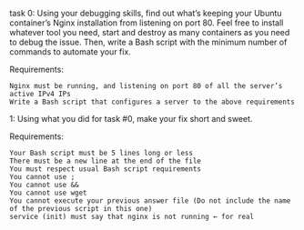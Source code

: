 task 0:
Using your debugging skills, find out what’s keeping your Ubuntu container’s Nginx installation from listening on port 80. Feel free to install whatever tool you need, start and destroy as many containers as you need to debug the issue. Then, write a Bash script with the minimum number of commands to automate your fix.

Requirements:

    Nginx must be running, and listening on port 80 of all the server’s active IPv4 IPs
    Write a Bash script that configures a server to the above requirements

1:
Using what you did for task #0, make your fix short and sweet.

Requirements:

    Your Bash script must be 5 lines long or less
    There must be a new line at the end of the file
    You must respect usual Bash script requirements
    You cannot use ;
    You cannot use &&
    You cannot use wget
    You cannot execute your previous answer file (Do not include the name of the previous script in this one)
    service (init) must say that nginx is not running ← for real

